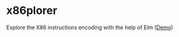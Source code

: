 # x86plorer

Explore the X86 instructions encoding with the help of Elm ([Demo](https://madbrain.github.io/x86plorer/))
